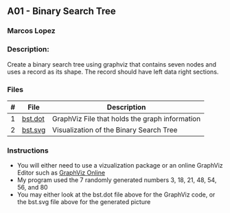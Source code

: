 ## A01 - Binary Search Tree
### Marcos Lopez
### Description:

Create a binary search tree using graphviz that contains seven nodes and uses a record as its shape. The record should have left data right sections.

### Files

|   #   | File              | Description                                        |
| :---: | ----------------  | -------------------------------------------------- |
|   1   | [bst.dot ](https://github.com/mdl0100/4883-SoftwareTools-Lopez/blob/main/Assignments/A01/bst.dot) | GraphViz File that holds the graph information     |
|   2   | [bst.svg  ](https://github.com/mdl0100/4883-SoftwareTools-Lopez/blob/main/Assignments/A01/bst.svg) | Visualization of the Binary Search Tree            |

### Instructions

- You will either need to use a vizualization package or an online GraphViz Editor such as [GraphViz Online](https://dreampuf.github.io/GraphvizOnline/)
- My program used the 7 randomly generated numbers 3, 18, 21, 48, 54, 56, and 80
- You may either look at the bst.dot file above for the GraphViz code, or the bst.svg file above for the generated picture

